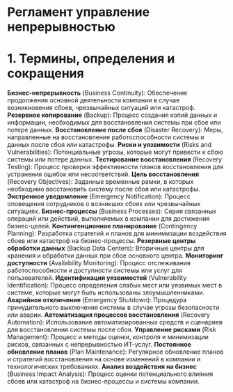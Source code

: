 # Регламент управление непрерывностью
# 1. Термины, определения и сокращения
**Бизнес-непрерывность** (Business Continuity): Обеспечение продолжения основной деятельности компании в случае возникновения сбоев, чрезвычайных ситуаций или катастроф.
**Резервное копирование** (Backup): Процесс создания копий данных и информации, необходимых для восстановления системы при сбое или потере данных.
**Восстановление после сбоя** (Disaster Recovery): Меры, направленные на восстановление работоспособности системы и данных после сбоя или катастрофы.
**Риски и уязвимости** (Risks and Vulnerabilities): Потенциальные угрозы, которые могут привести к сбою системы или потере данных.
**Тестирование восстановления** (Recovery Testing): Процесс проверки эффективности планов восстановления для устранения ошибок или несоответствий.
**Цель восстановления** (Recovery Objectives): Заданные временные рамки, в которых необходимо восстановить систему после сбоя или катастрофы.
**Экстренное уведомление** (Emergency Notification): Процесс оповещения сотрудников о возникших сбоях или чрезвычайных ситуациях.
**Бизнес-процессы** (Business Processes): Серия связанных операций или действий, выполняемых в компании для достижения бизнес-целей.
**Контингенционное планирование** (Contingency Planning): Разработка стратегий и планов для минимизации воздействия сбоев или катастроф на бизнес-процессы.
**Резервные центры обработки данных** (Backup Data Centers): Вторичные центры для хранения и обработки данных при сбое основного центра.
**Мониторинг доступности** (Availability Monitoring): Процесс отслеживания работоспособности и доступности системы или услуг для пользователей.
**Идентификация уязвимостей** (Vulnerability Identification): Процесс определения слабых мест или уязвимых мест в системе, которые могут быть использованы злоумышленниками.
**Аварийное отключение** (Emergency Shutdown): Процедура принудительного выключения системы в случае угрозы безопасности или аварии.
**Автоматизация процессов восстановления** (Recovery Automation): Использование автоматизированных средств и сценариев для восстановления системы после сбоя.
**Управление рисками** (Risk Management): Процесс и методы оценки, контроля и минимизации рисков, связанных с непрерывностью ИТ-услуг.
**Постоянное обновление планов** (Plan Maintenance): Регулярное обновление планов и стратегий восстановления на основе изменений в компании и технологических требованиях.
**Анализ воздействия на бизнес** (Business Impact Analysis): Процесс оценки потенциального влияния сбоев или катастроф на бизнес-процессы и системы компании.
